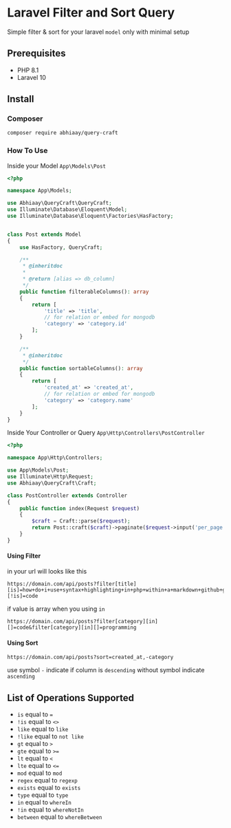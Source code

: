 # Laravel Filter and Sort Query
Simple filter & sort for your laravel `model` only with minimal setup

## Prerequisites
- PHP 8.1
- Laravel 10

## Install
### Composer
```bash
composer require abhiaay/query-craft
```
### How To Use

Inside your Model `App\Models\Post`
```php
<?php

namespace App\Models;

use Abhiaay\QueryCraft\QueryCraft;
use Illuminate\Database\Eloquent\Model;
use Illuminate\Database\Eloquent\Factories\HasFactory;


class Post extends Model
{
    use HasFactory, QueryCraft;

    /**
     * @inheritdoc
     *
     * @return [alias => db_column]
     */
    public function filterableColumns(): array
    {
        return [
            'title' => 'title',
            // for relation or embed for mongodb
            'category' => 'category.id'
        ];
    }

    /**
     * @inheritdoc
     */
    public function sortableColumns(): array
    {
        return [
            'created_at' => 'created_at',
            // for relation or embed for mongodb
            'category' => 'category.name'
        ];
    }
}

```

Inside Your Controller or Query `App\Http\Controllers\PostController`
```php
<?php

namespace App\Http\Controllers;

use App\Models\Post;
use Illuminate\Http\Request;
use Abhiaay\QueryCraft\Craft;

class PostController extends Controller
{
    public function index(Request $request)
    {
        $craft = Craft::parse($request);
        return Post::craft($craft)->paginate($request->input('per_page'));
    }
}
```
#### Using Filter
in your url will looks like this
```url
https://domain.com/api/posts?filter[title][is]=how+do+i+use+syntax+highlighting+in+php+within+a+markdown+github+gist&filter[category][!is]=code
```

if value is array when you using `in`
```
https://domain.com/api/posts?filter[category][in][]=code&filter[category][in][]=programming
```

#### Using Sort
```
https://domain.com/api/posts?sort=created_at,-category
```
use symbol `-` indicate if column is `descending` without symbol indicate `ascending`
## List of Operations Supported
- `is` equal to `=`
- `!is` equal to `<>`
- `like` equal to `like`
- `!like` equal to `not like`
- `gt` equal to `>`
- `gte` equal to `>=`
- `lt` equal to `<`
- `lte` equal to `<=`
- `mod` equal to `mod`
- `regex` equal to `regexp`
- `exists` equal to `exists`
- `type` equal to `type`
- `in` equal to `whereIn`
- `!in` equal to `whereNotIn`
- `between` equal to `whereBetween`
